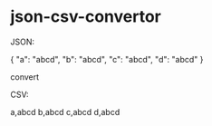json-csv-convertor
==================

JSON:

{
  "a": "abcd",
  "b": "abcd",
  "c": "abcd",
  "d": "abcd"
}

convert

CSV:

a,abcd
b,abcd
c,abcd
d,abcd
